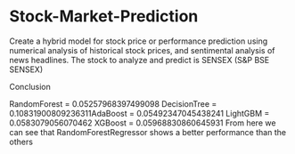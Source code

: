 # Stock-Market-Prediction
Create a hybrid model for stock price or performance prediction using numerical analysis of historical stock prices, and sentimental analysis of news headlines. The stock to analyze and predict is SENSEX (S&P BSE SENSEX)

Conclusion

RandomForest = 0.05257968397499098
DecisionTree = 0.10831900809236311AdaBoost = 0.05492347045438241
LightGBM = 0.0583079056070462
XGBoost = 0.05968830860645931 From here we can see that RandomForestRegressor shows a better performance than the others
